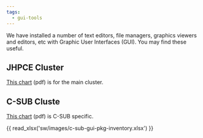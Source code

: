 ```yaml
---
tags:
  - gui-tools
---
```


We have installed a number of text editors, file managers, graphics viewers and editors, etc with Graphic User Interfaces (GUI). You may find these useful.

## JHPCE Cluster

[This chart](../sw/images/jhpce-3.0-gui-pkg-inventory.pdf) (pdf) is for the main cluster.

## C-SUB Cluste

[This chart](../sw/images/c-sub-gui-pkg-inventory.pdf) (pdf) is C-SUB specific.

{{ read_xlsx('sw/images/c-sub-gui-pkg-inventory.xlsx') }}
